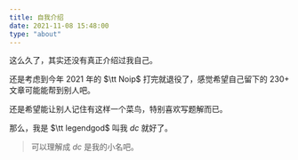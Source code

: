 ```yaml
---
title: 自我介绍
date: 2021-11-08 15:48:00
type: "about"
---
```



这么久了，其实还没有真正介绍过我自己。

还是考虑到今年 $2021$ 年的 $\tt Noip$ 打完就退役了，感觉希望自己留下的 $230 +$ 文章可能能帮到别人吧。

还是希望能让别人记住有这样一个菜鸟，特别喜欢写题解而已。

那么，我是 $\tt legendgod$ 叫我 $dc$ 就好了。

> 可以理解成 $dc$ 是我的小名吧。
